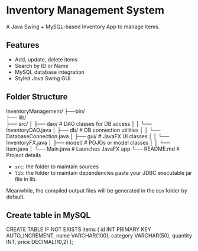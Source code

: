 
# Inventory Management System

A Java Swing + MySQL-based Inventory App to manage items.

## Features
- Add, update, delete items
- Search by ID or Name
- MySQL database integration
- Styled Java Swing GUI

## Folder Structure

InventoryManagement/
├──bin/   
├── lib/                            
├── src/
│   ├── dao/                         # DAO classes for DB access
│   │   └── InventoryDAO.java
│   ├── db/                          # DB connection utilities
│   │   └── DatabaseConnection.java
│   ├── gui/                         # JavaFX UI classes
│   │   └── InventoryFX.java
│   ├── model/                       # POJOs or model classes
│   │   └── Item.java
│   └── Main.java                    # Launches JavaFX app
└──  README.md                        # Project details

- `src`: the folder to maintain sources
- `lib`: the folder to maintain dependencies
    paste your JDBC executable jar file in lib.

Meanwhile, the compiled output files will be generated in the `bin` folder by default.

## Create table in MySQL 

CREATE TABLE IF NOT EXISTS items (
    id INT PRIMARY KEY AUTO_INCREMENT,
    name VARCHAR(100),
    category VARCHAR(50),
    quantity INT,
    price DECIMAL(10,2)
);

